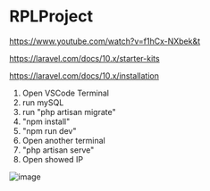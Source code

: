 # RPLProject

https://www.youtube.com/watch?v=f1hCx-NXbek&t

https://laravel.com/docs/10.x/starter-kits

https://laravel.com/docs/10.x/installation


1. Open VSCode Terminal
2. run mySQL
3. run "php artisan migrate"
4. "npm install"
5. "npm run dev"
6. Open another terminal
7. "php artisan serve"
8. Open showed IP

![image](https://github.com/Ibets/RPLProject/assets/91409909/b32a3869-c3fb-4f5a-89a8-0780235611d4)
